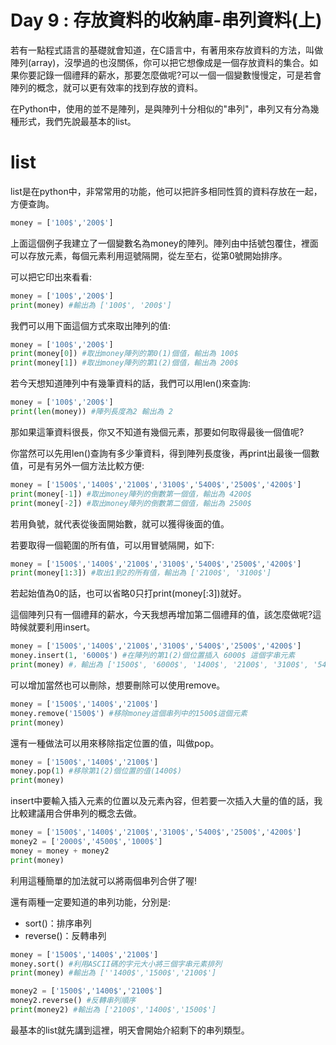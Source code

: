 # Day 9 : 存放資料的收納庫-串列資料(上)

若有一點程式語言的基礎就會知道，在C語言中，有著用來存放資料的方法，叫做陣列(array)，沒學過的也沒關係，你可以把它想像成是一個存放資料的集合。如果你要記錄一個禮拜的薪水，那要怎麼做呢?可以一個一個變數慢慢定，可是若會陣列的概念，就可以更有效率的找到存放的資料。

在Python中，使用的並不是陣列，是與陣列十分相似的"串列"，串列又有分為幾種形式，我們先說最基本的list。

# list

list是在python中，非常常用的功能，他可以把許多相同性質的資料存放在一起，方便查詢。

```python
money = ['100$','200$']
```

上面這個例子我建立了一個變數名為money的陣列。陣列由中括號包覆住，裡面可以存放元素，每個元素利用逗號隔開，從左至右，從第0號開始排序。

可以把它印出來看看:

```python
money = ['100$','200$']
print(money) #輸出為 ['100$', '200$']
```

我們可以用下面這個方式來取出陣列的值:

```python
money = ['100$','200$']
print(money[0]) #取出money陣列的第0(1)個值，輸出為 100$
print(money[1]) #取出money陣列的第1(2)個值，輸出為 200$
```

若今天想知道陣列中有幾筆資料的話，我們可以用len()來查詢:

```python
money = ['100$','200$']
print(len(money)) #陣列長度為2 輸出為 2
```

那如果這筆資料很長，你又不知道有幾個元素，那要如何取得最後一個值呢?

你當然可以先用len()查詢有多少筆資料，得到陣列長度後，再print出最後一個數值，可是有另外一個方法比較方便:

```python
money = ['1500$','1400$','2100$','3100$','5400$','2500$','4200$']
print(money[-1]) #取出money陣列的倒數第一個值，輸出為 4200$
print(money[-2]) #取出money陣列的倒數第二個值，輸出為 2500$
```

若用負號，就代表從後面開始數，就可以獲得後面的值。

若要取得一個範圍的所有值，可以用冒號隔開，如下:

```python
money = ['1500$','1400$','2100$','3100$','5400$','2500$','4200$']
print(money[1:3]) #取出1到2的所有值，輸出為 ['2100$', '3100$']
```

若起始值為0的話，也可以省略0只打print(money[:3])就好。

這個陣列只有一個禮拜的薪水，今天我想再增加第二個禮拜的值，該怎麼做呢?這時候就要利用insert。

```python
money = ['1500$','1400$','2100$','3100$','5400$','2500$','4200$']
money.insert(1, '6000$') #在陣列的第1(2)個位置插入 6000$ 這個字串元素
print(money) #，輸出為 ['1500$', '6000$', '1400$', '2100$', '3100$', '5400$', '2500$', '4200$']
```

可以增加當然也可以刪除，想要刪除可以使用remove。

```python
money = ['1500$','1400$','2100$']
money.remove('1500$') #移除money這個串列中的1500$這個元素
print(money)
```

還有一種做法可以用來移除指定位置的值，叫做pop。

```python
money = ['1500$','1400$','2100$']
money.pop(1) #移除第1(2)個位置的值(1400$)
print(money)
```

insert中要輸入插入元素的位置以及元素內容，但若要一次插入大量的值的話，我比較建議用合併串列的概念去做。

```python
money = ['1500$','1400$','2100$','3100$','5400$','2500$','4200$']
money2 = ['2000$','4500$','1000$']
money = money + money2
print(money)
```

利用這種簡單的加法就可以將兩個串列合併了喔!

還有兩種一定要知道的串列功能，分別是:

- sort()：排序串列
- reverse()：反轉串列

```python
money = ['1500$','1400$','2100$']
money.sort() #利用ASCII碼的字元大小將三個字串元素排列
print(money) #輸出為 [''1400$','1500$','2100$']

money2 = ['1500$','1400$','2100$']
money2.reverse() #反轉串列順序
print(money2) #輸出為 ['2100$','1400$','1500$']
```

最基本的list就先講到這裡，明天會開始介紹剩下的串列類型。